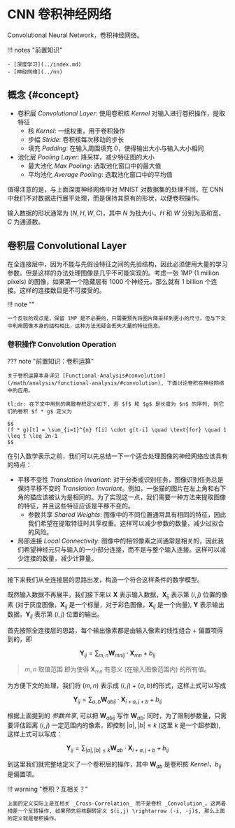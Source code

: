 # CNN 卷积神经网络

Convolutional Neural Network，卷积神经网络。

!!! notes "前置知识"

    - [深度学习](../index.md)
    - [神经网络](../nn)

## 概念 {#concept}

-   卷积层 _Convolutional Layer_: 使用卷积核 _Kernel_ 对输入进行卷积操作，提取特征
    -   核 _Kernel_: 一组权重，用于卷积操作
    -   步幅 _Stride_: 卷积核每次移动的步长
    -   填充 _Padding_: 在输入周围填充 0，使得输出大小与输入大小相同
-   池化层 _Pooling Layer_: 降采样，减少特征图的大小
    -   最大池化 _Max Pooling_: 选取池化窗口中的最大值
    -   平均池化 _Average Pooling_: 选取池化窗口中的平均值

值得注意的是，与上面深度神经网络中对 MNIST 对数据集的处理不同，在 CNN 中我们不对数据进行展平处理，而是保持其原有的形状，以便卷积操作。

输入数据的形状通常为 $(N, H, W, C)$，其中 $N$ 为批大小，$H$ 和 $W$ 分别为高和宽，$C$ 为通道数。

## 卷积层 Convolutional Layer

在全连接层中，因为不能与先假设特征之间的先验结构，因此必须使用大量的学习参数。但是这样的办法处理图像是几乎不可能实现的。考虑一张 1MP (1 million pixels) 的图像，如果第一个隐藏层有 1000 个神经元，那么就有 1 billion 个连接。这样的连接数目是不可接受的。

!!! note ""

    一个反驳的观点是，保留 1MP 是不必要的，只需要预先将图片降采样到更小的尺寸。但与下文中利用图像本身的结构相比，这种方法无疑会丢失大量的特征信息。

### 卷积操作 Convolution Operation

??? note "前置知识：卷积运算"

    关于卷积运算本身详见 [Functional-Analysis#convolution](/math/analysis/functional-analysis/#convolution), 下面讨论卷积在神经网络中的应用。

    tl;dr: 在下文中用到的离散卷积定义如下, 若 $f$ 和 $g$ 是长度为 $n$ 的序列, 则它们的卷积 $f * g$ 定义为

    $$
    (f * g)[t] = \sum_{i=1}^{n} f[i] \cdot g[t-i] \quad \text{for} \quad 1 \leq t \leq 2n-1
    $$

<!-- tl;dr: 通过对输入数据进行卷积操作，生成特征图 _Feature Map_。 -->

在引入数学表示之前，我们可以先总结一下一个适合处理图像的神经网络应该具有的特点：

-   平移不变性 _Translation Invariant_: 对于分类或识别任务，图像识别任务总是保持平移不变的 _Translation Invariant_。例如，一张猫的图片在左上角和右下角的猫应该被认为是相同的。为了实现这一点，我们需要一种方法来提取图像的特征，并且这些特征应该是平移不变的。
    -   参数共享 _Shared Weights_: 图像中的不同位置通常具有相同的特征，因此我们希望在提取特征时共享权重。这样可以减少参数的数量，减少过拟合的风险。
-   局部连接 _Local Connectivity_: 图像中的相邻像素之间通常是相关的，因此我们希望神经元只与输入的一小部分连接，而不是与整个输入连接。这样可以减少连接的数量，减少计算量。

---

接下来我们从全连接层的思路出发，构造一个符合这样条件的数学模型。

既然输入数据不再展平，我们接下来以 $\mathbf{X}$ 表示输入数据，$\mathbf{X}_{i j}$ 表示第 $(i,j)$ 位置的像素 (对于灰度图像，$\mathbf{X}_{i j}$ 是一个标量，对于彩色图像，$\mathbf{X}_{i j}$ 是一个向量), $\mathbf{Y}$ 表示输出数据，$\mathbf{Y}_{i j}$ 表示第 $(i,j)$ 位置的输出。

首先按照全连接层的思路，每个输出像素都是由输入像素的线性组合 + 偏置项得到的，即

$$
\mathbf{Y}_{i j} = \sum_{m,n} \mathbf{W}_{m n i j} \cdot \mathbf{X}_{m n} + b_{i j}
$$

> $m,n$ 取值范围 即为使得 $\mathbf{X}_{m n}$ 有意义 (在输入图像范围内) 的所有值。

为方便下文的处理，我们将 $(m,n)$ 表示成 $(i,j)+(a, b)$的形式，这样上式可以写成

$$
\mathbf{Y}_{i j} = \sum_{a,b} \mathbf{W}_{a b i j} \cdot \mathbf{X}_{i+a, j+b} + b_{i j}
$$

根据上面提到的 _参数共享_, 可以把 $\mathbf{W}_{a b i j}$ 写作 $\mathbf{W}_{a b}$; 同时，为了限制参数量，只需要评估距离 $(i,j)$ 一定范围内的像素，即控制 $\vert a \vert, \vert b \vert \leq k$ (这里 $k$ 是一个超参数), 这样上式可以写成：

$$
\mathbf{Y}_{i j} = \sum_{\vert a \vert, \vert b \vert \leq k} \mathbf{W}_{a b} \cdot \mathbf{X}_{i+a, j+b} + b_{i j}
$$

到这里我们就完整地定义了一个卷积层的操作，其中 $\mathbf{W}_{a b}$ 是卷积核 _Kernel_，$b_{i j}$ 是偏置项。

!!! warning "卷积？互相关？"

    上面的定义实际上是互相关 _Cross-Correlation_ 而不是卷积 _Convolution_。这两者相差一个反转操作, 如果预先将核翻转定义 $(i,j) \rightarrow (-i, -j)$, 那么上面的定义就是卷积操作。
